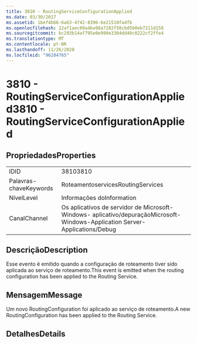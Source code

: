 ```yaml
---
title: 3810 - RoutingServiceConfigurationApplied
ms.date: 03/30/2017
ms.assetid: 1bef4b66-6a63-4f42-8396-6e21510fa4fb
ms.openlocfilehash: 22af1aec09a4ba98a7282f58cbd5b0eb7211d158
ms.sourcegitcommit: bc293b14af795e0e999e3304dd40c0222cf2ffe4
ms.translationtype: MT
ms.contentlocale: pt-BR
ms.lasthandoff: 11/26/2020
ms.locfileid: "96284765"
---
```

# <a name="3810---routingserviceconfigurationapplied"></a><span data-ttu-id="be81f-102">3810 - RoutingServiceConfigurationApplied</span><span class="sxs-lookup"><span data-stu-id="be81f-102">3810 - RoutingServiceConfigurationApplied</span></span>

## <a name="properties"></a><span data-ttu-id="be81f-103">Propriedades</span><span class="sxs-lookup"><span data-stu-id="be81f-103">Properties</span></span>  
  
|||  
|-|-|  
|<span data-ttu-id="be81f-104">ID</span><span class="sxs-lookup"><span data-stu-id="be81f-104">ID</span></span>|<span data-ttu-id="be81f-105">3810</span><span class="sxs-lookup"><span data-stu-id="be81f-105">3810</span></span>|  
|<span data-ttu-id="be81f-106">Palavras-chave</span><span class="sxs-lookup"><span data-stu-id="be81f-106">Keywords</span></span>|<span data-ttu-id="be81f-107">Roteamentoservices</span><span class="sxs-lookup"><span data-stu-id="be81f-107">RoutingServices</span></span>|  
|<span data-ttu-id="be81f-108">Nível</span><span class="sxs-lookup"><span data-stu-id="be81f-108">Level</span></span>|<span data-ttu-id="be81f-109">Informações do</span><span class="sxs-lookup"><span data-stu-id="be81f-109">Information</span></span>|  
|<span data-ttu-id="be81f-110">Canal</span><span class="sxs-lookup"><span data-stu-id="be81f-110">Channel</span></span>|<span data-ttu-id="be81f-111">Os aplicativos de servidor de Microsoft-Windows- aplicativo/depuração</span><span class="sxs-lookup"><span data-stu-id="be81f-111">Microsoft-Windows-Application Server-Applications/Debug</span></span>|  
  
## <a name="description"></a><span data-ttu-id="be81f-112">Descrição</span><span class="sxs-lookup"><span data-stu-id="be81f-112">Description</span></span>  

 <span data-ttu-id="be81f-113">Esse evento é emitido quando a configuração de roteamento tiver sido aplicada ao serviço de roteamento.</span><span class="sxs-lookup"><span data-stu-id="be81f-113">This event is emitted when the routing configuration has been applied to the Routing Service.</span></span>  
  
## <a name="message"></a><span data-ttu-id="be81f-114">Mensagem</span><span class="sxs-lookup"><span data-stu-id="be81f-114">Message</span></span>  

 <span data-ttu-id="be81f-115">Um novo RoutingConfiguration foi aplicado ao serviço de roteamento.</span><span class="sxs-lookup"><span data-stu-id="be81f-115">A new RoutingConfiguration has been applied to the Routing Service.</span></span>  
  
## <a name="details"></a><span data-ttu-id="be81f-116">Detalhes</span><span class="sxs-lookup"><span data-stu-id="be81f-116">Details</span></span>
